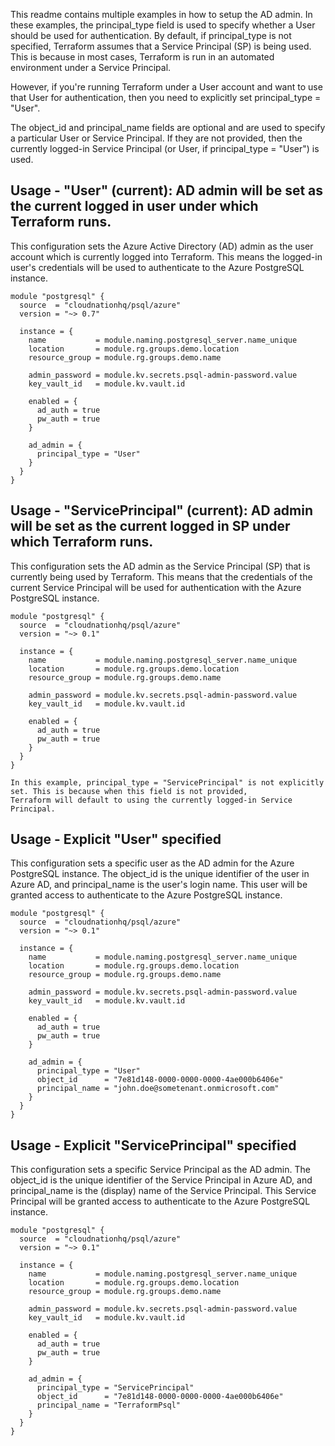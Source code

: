 This readme contains multiple examples in how to setup the AD admin.
In these examples, the principal_type field is used to specify whether a User should be used for authentication. By default, if principal_type is not specified, Terraform assumes that a Service Principal (SP) is being used. This is because in most cases, Terraform is run in an automated environment under a Service Principal.

However, if you're running Terraform under a User account and want to use that User for authentication, then you need to explicitly set principal_type = "User".

The object_id and principal_name fields are optional and are used to specify a particular User or Service Principal. If they are not provided, then the currently logged-in Service Principal (or User, if principal_type = "User") is used.

## Usage - "User" (current): AD admin will be set as the current logged in user under which Terraform runs. 
This configuration sets the Azure Active Directory (AD) admin as the user account which is currently logged into Terraform. 
This means the logged-in user's credentials will be used to authenticate to the Azure PostgreSQL instance.

```hcl
module "postgresql" {
  source  = "cloudnationhq/psql/azure"
  version = "~> 0.7"

  instance = {
    name           = module.naming.postgresql_server.name_unique
    location       = module.rg.groups.demo.location
    resource_group = module.rg.groups.demo.name

    admin_password = module.kv.secrets.psql-admin-password.value
    key_vault_id   = module.kv.vault.id

    enabled = {
      ad_auth = true
      pw_auth = true
    }

    ad_admin = {
      principal_type = "User"
    }
  }
}
```

## Usage - "ServicePrincipal" (current): AD admin will be set as the current logged in SP under which Terraform runs. 
This configuration sets the AD admin as the Service Principal (SP) that is currently being used by Terraform. 
This means that the credentials of the current Service Principal will be used for authentication with the Azure PostgreSQL instance.

```hcl
module "postgresql" {
  source  = "cloudnationhq/psql/azure"
  version = "~> 0.1"

  instance = {
    name           = module.naming.postgresql_server.name_unique
    location       = module.rg.groups.demo.location
    resource_group = module.rg.groups.demo.name

    admin_password = module.kv.secrets.psql-admin-password.value
    key_vault_id   = module.kv.vault.id

    enabled = {
      ad_auth = true
      pw_auth = true
    }
  }
}

In this example, principal_type = "ServicePrincipal" is not explicitly set. This is because when this field is not provided, 
Terraform will default to using the currently logged-in Service Principal.
```

## Usage - Explicit "User" specified
This configuration sets a specific user as the AD admin for the Azure PostgreSQL instance. The object_id is the unique identifier of the user in Azure AD, and principal_name is the user's login name. This user will be granted access to authenticate to the Azure PostgreSQL instance.

```hcl
module "postgresql" {
  source  = "cloudnationhq/psql/azure"
  version = "~> 0.1"

  instance = {
    name           = module.naming.postgresql_server.name_unique
    location       = module.rg.groups.demo.location
    resource_group = module.rg.groups.demo.name

    admin_password = module.kv.secrets.psql-admin-password.value
    key_vault_id   = module.kv.vault.id

    enabled = {
      ad_auth = true
      pw_auth = true
    }

    ad_admin = {
      principal_type = "User"
      object_id      = "7e81d148-0000-0000-0000-4ae000b6406e"
      principal_name = "john.doe@sometenant.onmicrosoft.com"
    }
  }
}

```

## Usage - Explicit "ServicePrincipal" specified
This configuration sets a specific Service Principal as the AD admin. The object_id is the unique identifier of the Service Principal in Azure AD, and principal_name is the (display) name of the Service Principal. This Service Principal will be granted access to authenticate to the Azure PostgreSQL instance.

```hcl
module "postgresql" {
  source  = "cloudnationhq/psql/azure"
  version = "~> 0.1"

  instance = {
    name           = module.naming.postgresql_server.name_unique
    location       = module.rg.groups.demo.location
    resource_group = module.rg.groups.demo.name

    admin_password = module.kv.secrets.psql-admin-password.value
    key_vault_id   = module.kv.vault.id

    enabled = {
      ad_auth = true
      pw_auth = true
    }

    ad_admin = {
      principal_type = "ServicePrincipal"
      object_id      = "7e81d148-0000-0000-0000-4ae000b6406e"
      principal_name = "TerraformPsql"
    }
  }
}

```